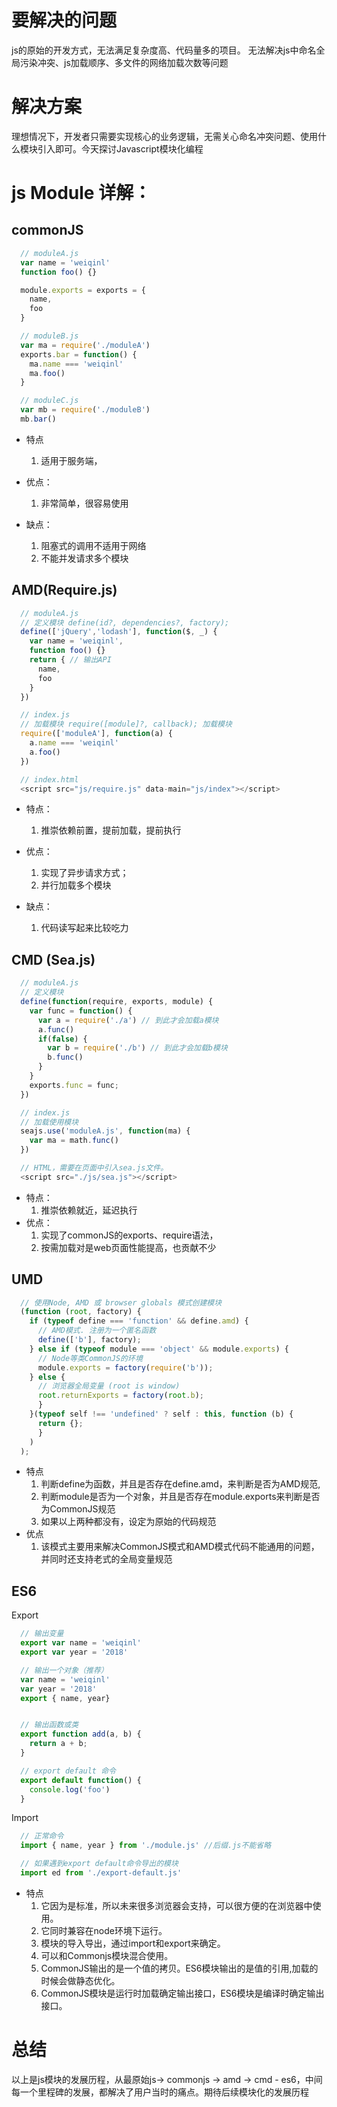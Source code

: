 # 要解决的问题
  js的原始的开发方式，无法满足复杂度高、代码量多的项目。 无法解决js中命名全局污染冲突、js加载顺序、多文件的网络加载次数等问题
# 解决方案
 理想情况下，开发者只需要实现核心的业务逻辑，无需关心命名冲突问题、使用什么模块引入即可。今天探讨Javascript模块化编程

# js Module 详解：
## commonJS
```js
  // moduleA.js
  var name = 'weiqinl'
  function foo() {}

  module.exports = exports = {
    name,
    foo
  }

  // moduleB.js
  var ma = require('./moduleA')
  exports.bar = function() {
    ma.name === 'weiqinl'
    ma.foo()
  }

  // moduleC.js
  var mb = require('./moduleB')
  mb.bar()

```
* 特点
  1. 适用于服务端，
* 优点：
  1. 非常简单，很容易使用

* 缺点：
  1. 阻塞式的调用不适用于网络
  2. 不能并发请求多个模块

## AMD(Require.js)
```js
  // moduleA.js
  // 定义模块 define(id?, dependencies?, factory);
  define(['jQuery','lodash'], function($, _) {
    var name = 'weiqinl',
    function foo() {}
    return { // 输出API
      name,
      foo
    }
  })

  // index.js
  // 加载模块 require([module]?, callback); 加载模块
  require(['moduleA'], function(a) {
    a.name === 'weiqinl'
    a.foo()
  })

  // index.html
  <script src="js/require.js" data-main="js/index"></script>
```
* 特点：
  1. 推崇依赖前置，提前加载，提前执行
* 优点：
  1. 实现了异步请求方式；
  2. 并行加载多个模块

* 缺点：
  1. 代码读写起来比较吃力
## CMD (Sea.js)
```js
  // moduleA.js
  // 定义模块
  define(function(require, exports, module) {
    var func = function() {
      var a = require('./a') // 到此才会加载a模块
      a.func()
      if(false) {
        var b = require('./b') // 到此才会加载b模块
        b.func()
      }
    }
    exports.func = func;
  })

  // index.js
  // 加载使用模块
  seajs.use('moduleA.js', function(ma) {
    var ma = math.func()
  })

  // HTML，需要在页面中引入sea.js文件。
  <script src="./js/sea.js"></script>
```
* 特点：
  1. 推崇依赖就近，延迟执行
* 优点：
  1. 实现了commonJS的exports、require语法，
  2. 按需加载对是web页面性能提高，也贡献不少

## UMD
```js
  // 使用Node, AMD 或 browser globals 模式创建模块
  (function (root, factory) {
    if (typeof define === 'function' && define.amd) {
      // AMD模式. 注册为一个匿名函数
      define(['b'], factory);
    } else if (typeof module === 'object' && module.exports) {
      // Node等类CommonJS的环境
      module.exports = factory(require('b'));
    } else {
      // 浏览器全局变量 (root is window)
      root.returnExports = factory(root.b);
      }
    }(typeof self !== 'undefined' ? self : this, function (b) {
      return {};
      }
    )
  );
```
* 特点
  1. 判断define为函数，并且是否存在define.amd，来判断是否为AMD规范,
  2. 判断module是否为一个对象，并且是否存在module.exports来判断是否为CommonJS规范
  3. 如果以上两种都没有，设定为原始的代码规范
* 优点
  1. 该模式主要用来解决CommonJS模式和AMD模式代码不能通用的问题，并同时还支持老式的全局变量规范

## ES6
Export
```js
  // 输出变量
  export var name = 'weiqinl'
  export var year = '2018'

  // 输出一个对象（推荐）
  var name = 'weiqinl'
  var year = '2018'
  export { name, year}


  // 输出函数或类
  export function add(a, b) {
    return a + b;
  }

  // export default 命令
  export default function() {
    console.log('foo')
  }
```
Import
```js 
  // 正常命令
  import { name, year } from './module.js' //后缀.js不能省略

  // 如果遇到export default命令导出的模块
  import ed from './export-default.js'

```
* 特点
  1. 它因为是标准，所以未来很多浏览器会支持，可以很方便的在浏览器中使用。
  2. 它同时兼容在node环境下运行。
  3. 模块的导入导出，通过import和export来确定。
  4. 可以和Commonjs模块混合使用。
  5. CommonJS输出的是一个值的拷贝。ES6模块输出的是值的引用,加载的时候会做静态优化。
  6. CommonJS模块是运行时加载确定输出接口，ES6模块是编译时确定输出接口。

# 总结
以上是js模块的发展历程，从最原始js-> commonjs -> amd -> cmd - es6，中间每一个里程碑的发展，都解决了用户当时的痛点。期待后续模块化的发展历程